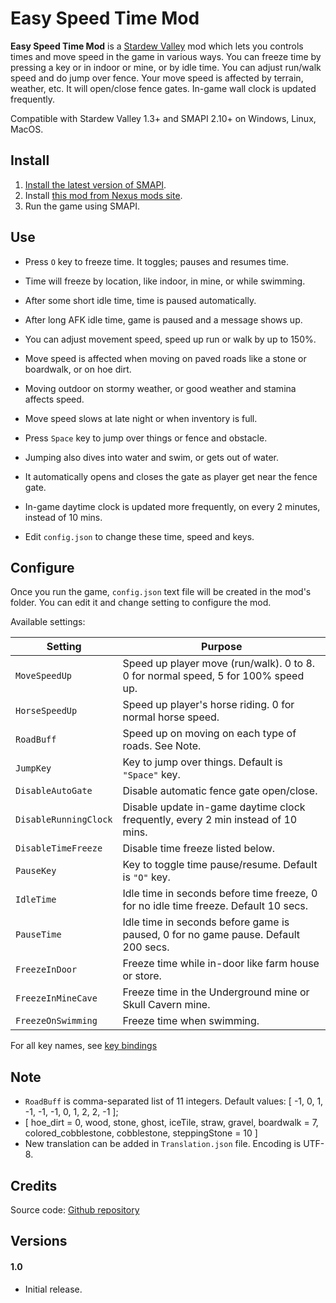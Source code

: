 ﻿﻿Easy Speed Time Mod
========

**Easy Speed Time Mod** is a [Stardew Valley](http://stardewvalley.net/) mod
which lets you controls times and move speed in the game in various ways.
You can freeze time by pressing a key or in indoor or mine, or by idle time.
You can adjust run/walk speed and do jump over fence.
Your move speed is affected by terrain, weather, etc.
It will open/close fence gates.
In-game wall clock is updated frequently.

Compatible with Stardew Valley 1.3+ and SMAPI 2.10+ on Windows, Linux, MacOS.

## Install
1. [Install the latest version of SMAPI](https://smapi.io).
2. Install [this mod from Nexus mods site](http://www.nexusmods.com/stardewvalley/mods/???).
3. Run the game using SMAPI.

## Use

 * Press `O` key to freeze time. It toggles; pauses and resumes time.
 * Time will freeze by location, like indoor, in mine, or while swimming.
 * After some short idle time, time is paused automatically.
 * After long AFK idle time, game is paused and a message shows up.
 * You can adjust movement speed, speed up run or walk by up to 150%.
 * Move speed is affected when moving on paved roads like a stone or boardwalk, or on hoe dirt.
 * Moving outdoor on stormy weather, or good weather and stamina affects speed.
 * Move speed slows at late night or when inventory is full.
 * Press `Space` key to jump over things or fence and obstacle.
 * Jumping also dives into water and swim, or gets out of water.
 * It automatically opens and closes the gate as player get near the fence gate.
 * In-game daytime clock is updated more frequently, on every 2 minutes, instead of 10 mins.

 * Edit `config.json` to change these time, speed and keys.

## Configure
Once you run the game, `config.json` text file will be created in the mod's folder.
You can edit it and change setting to configure the mod.

Available settings:

Setting                     | Purpose
----------------------------|------------------------------------------------
`MoveSpeedUp`               | Speed up player move (run/walk). 0 to 8. 0 for normal speed, 5 for 100% speed up.
`HorseSpeedUp`              | Speed up player's horse riding. 0 for normal horse speed.
`RoadBuff`                  | Speed up on moving on each type of roads. See Note.
`JumpKey`                   | Key to jump over things. Default is `"Space"` key.
`DisableAutoGate`           | Disable automatic fence gate open/close.
`DisableRunningClock`       | Disable update in-game daytime clock frequently, every 2 min instead of 10 mins.
`DisableTimeFreeze`         | Disable time freeze listed below.
`PauseKey`                  | Key to toggle time pause/resume. Default is `"O"` key.
`IdleTime`                  | Idle time in seconds before time freeze, 0 for no idle time freeze. Default 10 secs.
`PauseTime`                 | Idle time in seconds before game is paused, 0 for no game pause. Default 200 secs.
`FreezeInDoor`              | Freeze time while in-door like farm house or store.
`FreezeInMineCave`          | Freeze time in the Underground mine or Skull Cavern mine.
`FreezeOnSwimming`          | Freeze time when swimming.

For all key names, see [key bindings](https://stardewvalleywiki.com/Modding:Key_bindings)

## Note
* `RoadBuff` is comma-separated list of 11 integers. Default values: [ -1, 0, 1, -1, -1,    -1, 0, 1, 2, 2, -1 ];
* [ hoe_dirt = 0, wood, stone, ghost, iceTile, straw,  gravel, boardwalk = 7,
	colored_cobblestone, cobblestone, steppingStone = 10 ]
* New translation can be added in `Translation.json` file. Encoding is UTF-8.

## Credits
Source code: [Github repository](https://github.com/qqkookie/StardewEasyMod/tree/master/EasySpeedTime)

## Versions
#### 1.0
* Initial release.
